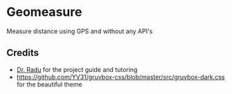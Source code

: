# Geomeasure

Measure distance using GPS and without any API's

## Credits

- [Dr. Radu](https://www.youtube.com/watch?v=Uki99zJ2UQs) for the project guide and tutoring
- https://github.com/YV31/gruvbox-css/blob/master/src/gruvbox-dark.css for the beautiful theme
